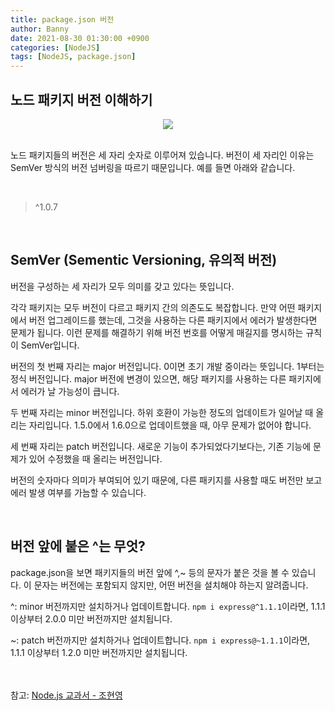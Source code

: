 ```yaml
---
title: package.json 버전
author: Banny
date: 2021-08-30 01:30:00 +0900
categories: [NodeJS]
tags: [NodeJS, package.json]
---
```


## 노드 패키지 버전 이해하기

<center>
<img src="https://user-images.githubusercontent.com/62047302/131078535-58364e52-96e6-4d83-a686-ff9cc0517fc4.png">
</center>

<br>

노드 패키지들의 버전은 세 자리 숫자로 이루어져 있습니다. 버전이 세 자리인 이유는 SemVer 방식의 버전 넘버링을 따르기 때문입니다. 예를 들면 아래와 같습니다.

<br>

> ^1.0.7

<br>

## SemVer (Sementic Versioning, 유의적 버전)

버전을 구성하는 세 자리가 모두 의미를 갖고 있다는 뜻입니다.

각각 패키지는 모두 버전이 다르고 패키지 간의 의존도도 복잡합니다. 만약 어떤 패키지에서 버전 업그레이드를 했는데, 그것을 사용하는 다른 패키지에서 에러가 발생한다면 문제가 됩니다. 이런 문제를 해결하기 위해 버전 번호를 어떻게 매길지를 명시하는 규칙이 SemVer입니다.

버전의 첫 번째 자리는 major 버전입니다.
0이면 초기 개발 중이라는 뜻입니다. 1부터는 정식 버전입니다. major 버전에 변경이 있으면, 해당 패키지를 사용하는 다른 패키지에서 에러가 날 가능성이 큽니다.

두 번째 자리는 minor 버전입니다. 하위 호환이 가능한 정도의 업데이트가 일어날 때 올리는 자리입니다. 1.5.0에서 1.6.0으로 업데이트했을 때, 아무 문제가 없어야 합니다.

세 번째 자리는 patch 버전입니다. 새로운 기능이 추가되었다기보다는, 기존 기능에 문제가 있어 수정했을 때 올리는 버전입니다.

버전의 숫자마다 의미가 부여되어 있기 때문에, 다른 패키지를 사용할 때도 버전만 보고 에러 발생 여부를 가늠할 수 있습니다.

<br>

## 버전 앞에 붙은 ^는 무엇?

package.json을 보면 패키지들의 버전 앞에 ^,~ 등의 문자가 붙은 것을 볼 수 있습니다. 이 문자는 버전에는 포함되지 않지만, 어떤 버전을 설치해야 하는지 알려줍니다.

^: minor 버전까지만 설치하거나 업데이트합니다. `npm i express@^1.1.1`이라면, 1.1.1 이상부터 2.0.0 미만 버전까지만 설치됩니다.

~: patch 버전까지만 설치하거나 업데이트합니다. `npm i express@~1.1.1`이라면, 1.1.1 이상부터 1.2.0 미만 버전까지만 설치됩니다.

<br>
<br>
참고: <a href="http://www.yes24.com/Product/Goods/62597864">Node.js 교과서 - 조현영</a>
